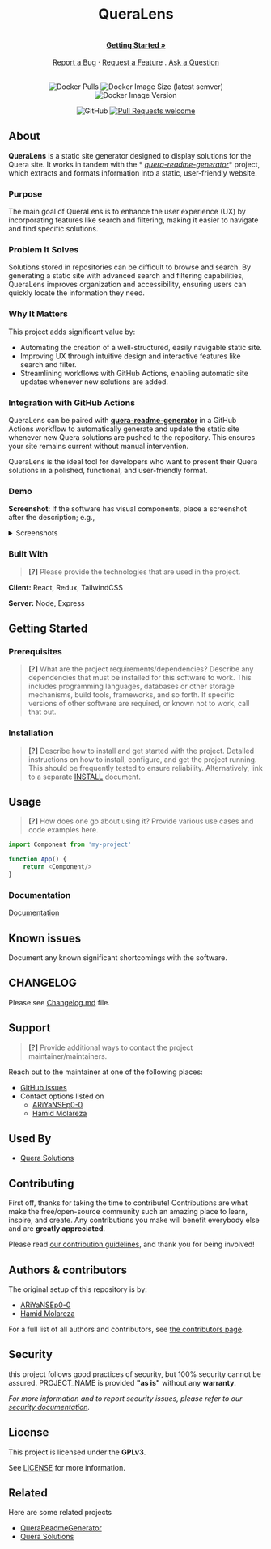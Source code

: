 <div align="center">
  <h1>QueraLens</h1>
  <br />
  <a href="#getting-started"><strong>Getting Started »</strong></a>
  <br />
  <br />
  <a href="https://github.com/HamidMolareza/QueraLens/issues/new?assignees=&labels=bug&template=BUG_REPORT.md&title=bug%3A+">Report a Bug</a>
  ·
  <a href="https://github.com/HamidMolareza/QueraLens/issues/new?assignees=&labels=enhancement&template=FEATURE_REQUEST.md&title=feat%3A+">Request a Feature</a>
  .
  <a href="https://github.com/HamidMolareza/QueraLens/issues/new?assignees=&labels=question&template=SUPPORT_QUESTION.md&title=support%3A+">Ask a Question</a>
</div>

<div align="center">
<br />

![Docker Pulls](https://img.shields.io/docker/pulls/hamidmolareza/quera-lens)
![Docker Image Size (latest semver)](https://badgen.net/docker/size/hamidmolareza/quera-lens?icon=docker&label=image%20size)
![Docker Image Version](https://img.shields.io/docker/v/hamidmolareza/quera-lens?sort=semver)

![GitHub](https://img.shields.io/github/license/HamidMolareza/QueraLens)
[![Pull Requests welcome](https://img.shields.io/badge/PRs-welcome-ff69b4.svg?style=flat-square)](https://github.com/HamidMolareza/QueraLens/issues?q=is%3Aissue+is%3Aopen+label%3A%22help+wanted%22)

</div>

## About

**QueraLens** is a static site generator designed to display solutions for the Quera site. It works in tandem with the *
*[quera-readme-generator](https://github.com/HamidMolareza/QueraReadmeGenerator)** project, which extracts and formats
information into a static, user-friendly website.

### Purpose

The main goal of QueraLens is to enhance the user experience (UX) by incorporating features like search and filtering,
making it easier to navigate and find specific solutions.

### Problem It Solves

Solutions stored in repositories can be difficult to browse and search. By generating a static site with advanced search
and filtering capabilities, QueraLens improves organization and accessibility, ensuring users can quickly locate the
information they need.

### Why It Matters

This project adds significant value by:

- Automating the creation of a well-structured, easily navigable static site.
- Improving UX through intuitive design and interactive features like search and filter.
- Streamlining workflows with GitHub Actions, enabling automatic site updates whenever new solutions are added.

### Integration with GitHub Actions

QueraLens can be paired with **[quera-readme-generator](https://github.com/HamidMolareza/QueraReadmeGenerator)** in a
GitHub Actions workflow to automatically generate and update the static site whenever new Quera solutions are pushed to
the repository. This ensures your site remains current without manual intervention.

QueraLens is the ideal tool for developers who want to present their Quera solutions in a polished, functional, and
user-friendly format.

### Demo

**Screenshot**: If the software has visual components, place a screenshot after the description; e.g.,

<details>
<summary>Screenshots</summary>
<br>

> **[?]**
> Please provide your screenshots here.

|                               Home Page                               |                               Login Page                               |
|:---------------------------------------------------------------------:|:----------------------------------------------------------------------:|
| <img src="docs/images/screenshot.png" title="Home Page" width="100%"> | <img src="docs/images/screenshot.png" title="Login Page" width="100%"> |

</details>

### Built With

> **[?]**
> Please provide the technologies that are used in the project.

**Client:** React, Redux, TailwindCSS

**Server:** Node, Express

## Getting Started

### Prerequisites

> **[?]**
> What are the project requirements/dependencies?
> Describe any dependencies that must be installed for this software to work. This includes programming languages,
> databases or other storage mechanisms, build tools, frameworks, and so forth. If specific versions of other software are
> required, or known not to work, call that out.

### Installation

> **[?]**
> Describe how to install and get started with the project.
> Detailed instructions on how to install, configure, and get the project running. This should be frequently tested to
> ensure reliability. Alternatively, link to a separate [INSTALL](INSTALL.md) document.

## Usage

> **[?]**
> How does one go about using it?
> Provide various use cases and code examples here.

```javascript
import Component from 'my-project'

function App() {
    return <Component/>
}
```

### Documentation

[Documentation](https://linktodocumentation)

## Known issues

Document any known significant shortcomings with the software.

## CHANGELOG

Please see [Changelog.md](./CHANGELOG.md) file.


## Support

> **[?]**
> Provide additional ways to contact the project maintainer/maintainers.

Reach out to the maintainer at one of the following places:

- [GitHub issues](https://github.com/HamidMolareza/QueraLens/issues/new?assignees=&labels=question&template=SUPPORT_QUESTION.md&title=support%3A+)
- Contact options listed on
  - [ARiYaNSEp0-0](https://github.com/ARiYaNSEp0-0/)
  - [Hamid Molareza](https://github.com/HamidMolareza)

## Used By

- [Quera Solutions](https://github.com/HamidMolareza/Quera)

## Contributing

First off, thanks for taking the time to contribute! Contributions are what make the free/open-source community such an
amazing place to learn, inspire, and create. Any contributions you make will benefit everybody else and are **greatly
appreciated**.

Please read [our contribution guidelines](docs/CONTRIBUTING.md), and thank you for being involved!

## Authors & contributors

The original setup of this repository is by:
- [ARiYaNSEp0-0](https://github.com/ARiYaNSEp0-0/)
- [Hamid Molareza](https://github.com/HamidMolareza)

For a full list of all authors and contributors,
see [the contributors page](https://github.com/HamidMolareza/QueraLens/contributors).

## Security

this project follows good practices of security, but 100% security cannot be assured. PROJECT_NAME is provided **"as
is"** without any **warranty**.

_For more information and to report security issues, please refer to our [security documentation](docs/SECURITY.md)._

## License

This project is licensed under the **GPLv3**.

See [LICENSE](LICENSE) for more information.

## Related

Here are some related projects

- [QueraReadmeGenerator](https://github.com/HamidMolareza/QueraReadmeGenerator)
- [Quera Solutions](https://github.com/HamidMolareza/Quera)


